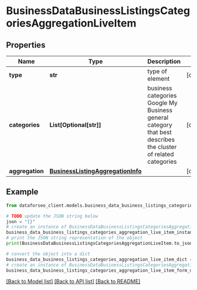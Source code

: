 # BusinessDataBusinessListingsCategoriesAggregationLiveItem


## Properties

Name | Type | Description | Notes
------------ | ------------- | ------------- | -------------
**type** | **str** | type of element | [optional] 
**categories** | **List[Optional[str]]** | business categories Google My Business general category that best describes the cluster of related categories | [optional] 
**aggregation** | [**BusinessListingAggregationInfo**](BusinessListingAggregationInfo.md) |  | [optional] 

## Example

```python
from dataforseo_client.models.business_data_business_listings_categories_aggregation_live_item import BusinessDataBusinessListingsCategoriesAggregationLiveItem

# TODO update the JSON string below
json = "{}"
# create an instance of BusinessDataBusinessListingsCategoriesAggregationLiveItem from a JSON string
business_data_business_listings_categories_aggregation_live_item_instance = BusinessDataBusinessListingsCategoriesAggregationLiveItem.from_json(json)
# print the JSON string representation of the object
print(BusinessDataBusinessListingsCategoriesAggregationLiveItem.to_json())

# convert the object into a dict
business_data_business_listings_categories_aggregation_live_item_dict = business_data_business_listings_categories_aggregation_live_item_instance.to_dict()
# create an instance of BusinessDataBusinessListingsCategoriesAggregationLiveItem from a dict
business_data_business_listings_categories_aggregation_live_item_form_dict = business_data_business_listings_categories_aggregation_live_item.from_dict(business_data_business_listings_categories_aggregation_live_item_dict)
```
[[Back to Model list]](../README.md#documentation-for-models) [[Back to API list]](../README.md#documentation-for-api-endpoints) [[Back to README]](../README.md)


